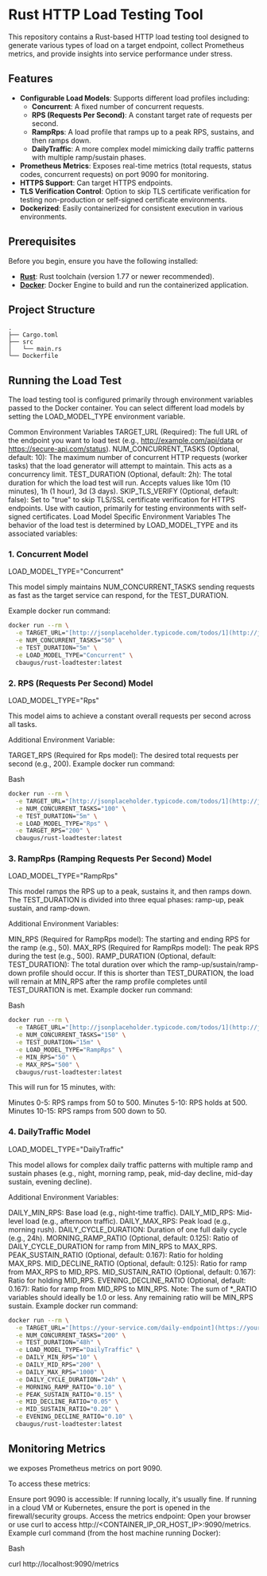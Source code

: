 # Rust HTTP Load Testing Tool

This repository contains a Rust-based HTTP load testing tool designed to generate various types of load on a target endpoint, collect Prometheus metrics, and provide insights into service performance under stress.

## Features

* **Configurable Load Models**: Supports different load profiles including:
    * **Concurrent**: A fixed number of concurrent requests.
    * **RPS (Requests Per Second)**: A constant target rate of requests per second.
    * **RampRps**: A load profile that ramps up to a peak RPS, sustains, and then ramps down.
    * **DailyTraffic**: A more complex model mimicking daily traffic patterns with multiple ramp/sustain phases.
* **Prometheus Metrics**: Exposes real-time metrics (total requests, status codes, concurrent requests) on port 9090 for monitoring.
* **HTTPS Support**: Can target HTTPS endpoints.
* **TLS Verification Control**: Option to skip TLS certificate verification for testing non-production or self-signed certificate environments.
* **Dockerized**: Easily containerized for consistent execution in various environments.

## Prerequisites

Before you begin, ensure you have the following installed:

* [**Rust**](https://www.rust-lang.org/tools/install): Rust toolchain (version 1.77 or newer recommended).
* [**Docker**](https://docs.docker.com/get-docker/): Docker Engine to build and run the containerized application.

## Project Structure

```
.
├── Cargo.toml
├── src
│   └── main.rs
└── Dockerfile
```


## Running the Load Test
The load testing tool is configured primarily through environment variables passed to the Docker container. You can select different load models by setting the LOAD_MODEL_TYPE environment variable.

Common Environment Variables
TARGET_URL (Required): The full URL of the endpoint you want to load test (e.g., http://example.com/api/data or https://secure-api.com/status).
NUM_CONCURRENT_TASKS (Optional, default: 10): The maximum number of concurrent HTTP requests (worker tasks) that the load generator will attempt to maintain. This acts as a concurrency limit.
TEST_DURATION (Optional, default: 2h): The total duration for which the load test will run. Accepts values like 10m (10 minutes), 1h (1 hour), 3d (3 days).
SKIP_TLS_VERIFY (Optional, default: false): Set to "true" to skip TLS/SSL certificate verification for HTTPS endpoints. Use with caution, primarily for testing environments with self-signed certificates.
Load Model Specific Environment Variables
The behavior of the load test is determined by LOAD_MODEL_TYPE and its associated variables:

### 1. Concurrent Model
LOAD_MODEL_TYPE="Concurrent"

This model simply maintains NUM_CONCURRENT_TASKS sending requests as fast as the target service can respond, for the TEST_DURATION.

Example docker run command:

```bash
docker run --rm \
  -e TARGET_URL="[http://jsonplaceholder.typicode.com/todos/1](http://jsonplaceholder.typicode.com/todos/1)" \
  -e NUM_CONCURRENT_TASKS="50" \
  -e TEST_DURATION="5m" \
  -e LOAD_MODEL_TYPE="Concurrent" \
  cbaugus/rust-loadtester:latest
  ````

### 2. RPS (Requests Per Second) Model
LOAD_MODEL_TYPE="Rps"

This model aims to achieve a constant overall requests per second across all tasks.

Additional Environment Variable:

TARGET_RPS (Required for Rps model): The desired total requests per second (e.g., 200).
Example docker run command:

Bash

```bash
docker run --rm \
  -e TARGET_URL="[http://jsonplaceholder.typicode.com/todos/1](http://jsonplaceholder.typicode.com/todos/1)" \
  -e NUM_CONCURRENT_TASKS="100" \
  -e TEST_DURATION="5m" \
  -e LOAD_MODEL_TYPE="Rps" \
  -e TARGET_RPS="200" \
  cbaugus/rust-loadtester:latest
  ```

### 3. RampRps (Ramping Requests Per Second) Model
LOAD_MODEL_TYPE="RampRps"

This model ramps the RPS up to a peak, sustains it, and then ramps down. The TEST_DURATION is divided into three equal phases: ramp-up, peak sustain, and ramp-down.

Additional Environment Variables:

MIN_RPS (Required for RampRps model): The starting and ending RPS for the ramp (e.g., 50).
MAX_RPS (Required for RampRps model): The peak RPS during the test (e.g., 500).
RAMP_DURATION (Optional, default: TEST_DURATION): The total duration over which the ramp-up/sustain/ramp-down profile should occur. If this is shorter than TEST_DURATION, the load will remain at MIN_RPS after the ramp profile completes until TEST_DURATION is met.
Example docker run command:

Bash

```bash
docker run --rm \
  -e TARGET_URL="[http://jsonplaceholder.typicode.com/todos/1](http://jsonplaceholder.typicode.com/todos/1)" \
  -e NUM_CONCURRENT_TASKS="150" \
  -e TEST_DURATION="15m" \
  -e LOAD_MODEL_TYPE="RampRps" \
  -e MIN_RPS="50" \
  -e MAX_RPS="500" \
  cbaugus/rust-loadtester:latest
```
This will run for 15 minutes, with:

Minutes 0-5: RPS ramps from 50 to 500.
Minutes 5-10: RPS holds at 500.
Minutes 10-15: RPS ramps from 500 down to 50.

### 4. DailyTraffic Model
LOAD_MODEL_TYPE="DailyTraffic"

This model allows for complex daily traffic patterns with multiple ramp and sustain phases (e.g., night, morning ramp, peak, mid-day decline, mid-day sustain, evening decline).

Additional Environment Variables:

DAILY_MIN_RPS: Base load (e.g., night-time traffic).
DAILY_MID_RPS: Mid-level load (e.g., afternoon traffic).
DAILY_MAX_RPS: Peak load (e.g., morning rush).
DAILY_CYCLE_DURATION: Duration of one full daily cycle (e.g., 24h).
MORNING_RAMP_RATIO (Optional, default: 0.125): Ratio of DAILY_CYCLE_DURATION for ramp from MIN_RPS to MAX_RPS.
PEAK_SUSTAIN_RATIO (Optional, default: 0.167): Ratio for holding MAX_RPS.
MID_DECLINE_RATIO (Optional, default: 0.125): Ratio for ramp from MAX_RPS to MID_RPS.
MID_SUSTAIN_RATIO (Optional, default: 0.167): Ratio for holding MID_RPS.
EVENING_DECLINE_RATIO (Optional, default: 0.167): Ratio for ramp from MID_RPS to MIN_RPS.
Note: The sum of *_RATIO variables should ideally be 1.0 or less. Any remaining ratio will be MIN_RPS sustain.
Example docker run command:

```bash
docker run --rm \
  -e TARGET_URL="[https://your-service.com/daily-endpoint](https://your-service.com/daily-endpoint)" \
  -e NUM_CONCURRENT_TASKS="200" \
  -e TEST_DURATION="48h" \
  -e LOAD_MODEL_TYPE="DailyTraffic" \
  -e DAILY_MIN_RPS="10" \
  -e DAILY_MID_RPS="200" \
  -e DAILY_MAX_RPS="1000" \
  -e DAILY_CYCLE_DURATION="24h" \
  -e MORNING_RAMP_RATIO="0.10" \
  -e PEAK_SUSTAIN_RATIO="0.15" \
  -e MID_DECLINE_RATIO="0.05" \
  -e MID_SUSTAIN_RATIO="0.20" \
  -e EVENING_DECLINE_RATIO="0.10" \
  cbaugus/rust-loadtester:latest
```

## Monitoring Metrics
we exposes Prometheus metrics on port 9090.

To access these metrics:

Ensure port 9090 is accessible: If running locally, it's usually fine. If running in a cloud VM or Kubernetes, ensure the port is opened in the firewall/security groups.
Access the metrics endpoint: Open your browser or use curl to access http://<CONTAINER_IP_OR_HOST_IP>:9090/metrics.
Example curl command (from the host machine running Docker):

Bash

curl http://localhost:9090/metrics
